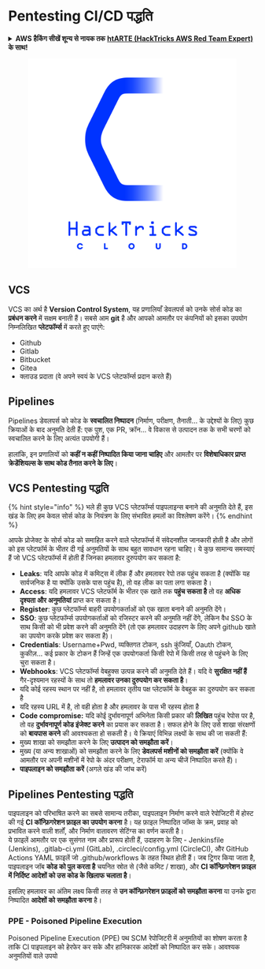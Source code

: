 # Pentesting CI/CD पद्धति

<details>

<summary><strong>AWS हैकिंग सीखें शून्य से नायक तक</strong> <a href="https://training.hacktricks.xyz/courses/arte"><strong>htARTE (HackTricks AWS Red Team Expert)</strong></a><strong> के साथ!</strong></summary>

HackTricks का समर्थन करने के अन्य तरीके:

* यदि आप अपनी **कंपनी का विज्ञापन HackTricks में देखना चाहते हैं** या **HackTricks को PDF में डाउनलोड करना चाहते हैं** तो [**सब्सक्रिप्शन प्लान्स**](https://github.com/sponsors/carlospolop) देखें!
* [**आधिकारिक PEASS & HackTricks स्वैग**](https://peass.creator-spring.com) प्राप्त करें
* [**The PEASS Family**](https://opensea.io/collection/the-peass-family) की खोज करें, हमारा विशेष [**NFTs**](https://opensea.io/collection/the-peass-family) संग्रह
* 💬 [**Discord समूह**](https://discord.gg/hRep4RUj7f) में **शामिल हों** या [**telegram समूह**](https://t.me/peass) या **Twitter** 🐦 पर मुझे **फॉलो** करें [**@carlospolopm**](https://twitter.com/carlospolopm)**.**
* **अपनी हैकिंग ट्रिक्स साझा करें PRs जमा करके** [**HackTricks**](https://github.com/carlospolop/hacktricks) और [**HackTricks Cloud**](https://github.com/carlospolop/hacktricks-cloud) github repos में.

</details>

<figure><img src="../.gitbook/assets/CLOUD-logo-letters.svg" alt=""><figcaption></figcaption></figure>

## VCS

VCS का अर्थ है **Version Control System**, यह प्रणालियाँ डेवलपर्स को उनके सोर्स कोड का **प्रबंधन करने** में सक्षम बनाती हैं। सबसे आम **git** है और आपको आमतौर पर कंपनियों को इसका उपयोग निम्नलिखित **प्लेटफॉर्म्स** में करते हुए पाएंगे:

* Github
* Gitlab
* Bitbucket
* Gitea
* क्लाउड प्रदाता (वे अपने स्वयं के VCS प्लेटफॉर्म्स प्रदान करते हैं)

## Pipelines

Pipelines डेवलपर्स को कोड के **स्वचालित निष्पादन** (निर्माण, परीक्षण, तैनाती... के उद्देश्यों के लिए) कुछ क्रियाओं के बाद अनुमति देती हैं: एक पुश, एक PR, क्रॉन... वे विकास से उत्पादन तक के सभी चरणों को स्वचालित करने के लिए अत्यंत उपयोगी हैं।

हालांकि, इन प्रणालियों को **कहीं न कहीं निष्पादित किया जाना चाहिए** और आमतौर पर **विशेषाधिकार प्राप्त क्रेडेंशियल्स के साथ कोड तैनात करने के लिए**।

## VCS Pentesting पद्धति

{% hint style="info" %}
भले ही कुछ VCS प्लेटफॉर्म्स पाइपलाइन्स बनाने की अनुमति देते हैं, इस खंड के लिए हम केवल सोर्स कोड के नियंत्रण के लिए संभावित हमलों का विश्लेषण करेंगे।
{% endhint %}

आपके प्रोजेक्ट के सोर्स कोड को समाहित करने वाले प्लेटफॉर्म्स में संवेदनशील जानकारी होती है और लोगों को इस प्लेटफॉर्म के भीतर दी गई अनुमतियों के साथ बहुत सावधान रहना चाहिए। ये कुछ सामान्य समस्याएं हैं जो VCS प्लेटफॉर्म्स में होती हैं जिनका हमलावर दुरुपयोग कर सकता है:

* **Leaks**: यदि आपके कोड में कमिट्स में लीक हैं और हमलावर रेपो तक पहुंच सकता है (क्योंकि यह सार्वजनिक है या क्योंकि उसके पास पहुंच है), तो वह लीक का पता लगा सकता है।
* **Access**: यदि हमलावर VCS प्लेटफॉर्म के भीतर एक खाते तक **पहुंच सकता है** तो वह **अधिक दृश्यता और अनुमतियां** प्राप्त कर सकता है।
* **Register**: कुछ प्लेटफॉर्म्स बाहरी उपयोगकर्ताओं को एक खाता बनाने की अनुमति देंगे।
* **SSO**: कुछ प्लेटफॉर्म्स उपयोगकर्ताओं को रजिस्टर करने की अनुमति नहीं देंगे, लेकिन वैध SSO के साथ किसी को भी प्रवेश करने की अनुमति देंगे (तो एक हमलावर उदाहरण के लिए अपने github खाते का उपयोग करके प्रवेश कर सकता है)।
* **Credentials**: Username+Pwd, व्यक्तिगत टोकन, ssh कुंजियाँ, Oauth टोकन, कुकीज़... कई प्रकार के टोकन हैं जिन्हें एक उपयोगकर्ता किसी रेपो में किसी तरह से पहुंचने के लिए चुरा सकता है।
* **Webhooks**: VCS प्लेटफॉर्म्स वेबहुक्स उत्पन्न करने की अनुमति देते हैं। यदि वे **सुरक्षित नहीं हैं** गैर-दृश्यमान रहस्यों के साथ तो **हमलावर उनका दुरुपयोग कर सकता है**।
* यदि कोई रहस्य स्थान पर नहीं है, तो हमलावर तृतीय पक्ष प्लेटफॉर्म के वेबहुक का दुरुपयोग कर सकता है
* यदि रहस्य URL में है, तो वही होता है और हमलावर के पास भी रहस्य होता है
* **Code compromise:** यदि कोई दुर्भावनापूर्ण अभिनेता किसी प्रकार की **लिखित** पहुंच रेपोस पर है, तो वह **दुर्भावनापूर्ण कोड इंजेक्ट करने** का प्रयास कर सकता है। सफल होने के लिए उसे शाखा संरक्षणों को **बायपास करने** की आवश्यकता हो सकती है। ये क्रियाएं विभिन्न लक्ष्यों के साथ की जा सकती हैं:
* मुख्य शाखा को समझौता करने के लिए **उत्पादन को समझौता करें**।
* मुख्य (या अन्य शाखाओं) को समझौता करने के लिए **डेवलपर्स मशीनों को समझौता करें** (क्योंकि वे आमतौर पर अपनी मशीनों में रेपो के अंदर परीक्षण, टेराफॉर्म या अन्य चीजें निष्पादित करते हैं)।
* **पाइपलाइन को समझौता करें** (अगले खंड की जांच करें)

## Pipelines Pentesting पद्धति

पाइपलाइन को परिभाषित करने का सबसे सामान्य तरीका, पाइपलाइन निर्माण करने वाले रेपोजिटरी में होस्ट की गई **CI कॉन्फ़िगरेशन फ़ाइल का उपयोग करना** है। यह फ़ाइल निष्पादित जॉब्स के क्रम, प्रवाह को प्रभावित करने वाली शर्तों, और निर्माण वातावरण सेटिंग्स का वर्णन करती है।\
ये फ़ाइलें आमतौर पर एक सुसंगत नाम और प्रारूप होती हैं, उदाहरण के लिए - Jenkinsfile (Jenkins), .gitlab-ci.yml (GitLab), .circleci/config.yml (CircleCI), और GitHub Actions YAML फ़ाइलें जो .github/workflows के तहत स्थित होती हैं। जब ट्रिगर किया जाता है, पाइपलाइन जॉब **कोड को पुल करता है** चयनित स्रोत से (जैसे कमिट / शाखा), और **CI कॉन्फ़िगरेशन फ़ाइल में निर्दिष्ट आदेशों को उस कोड के खिलाफ चलाता है**।

इसलिए हमलावर का अंतिम लक्ष्य किसी तरह से **उन कॉन्फ़िगरेशन फ़ाइलों को समझौता करना** या उनके द्वारा निष्पादित **आदेशों को समझौता करना** है।

### PPE - Poisoned Pipeline Execution

Poisoned Pipeline Execution (PPE) पथ SCM रेपोजिटरी में अनुमतियों का शोषण करता है ताकि CI पाइपलाइन को हेरफेर कर सके और हानिकारक आदेशों को निष्पादित कर सके। आवश्यक अनुमतियों वाले उपयो
